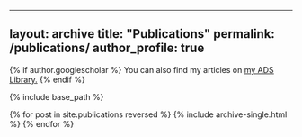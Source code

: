 
---
layout: archive
title: "Publications"
permalink: /publications/
author_profile: true
---

{% if author.googlescholar %}
  You can also find my articles on <u><a href="https://ui.adsabs.harvard.edu/public-libraries/OUKtvXIFR6C-5THj23_Apw">my ADS Library</a>.</u>
{% endif %}

{% include base_path %}

{% for post in site.publications reversed %}
  {% include archive-single.html %}
{% endfor %}
